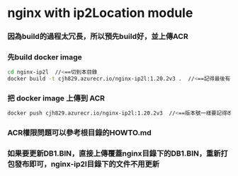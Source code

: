 # nginx with ip2Location module

### 因為build的過程太冗長，所以預先build好，並上傳ACR

### 先build docker image

```sh
cd nginx-ip2l  //<==切到本目錄
docker build -t cjh829.azurecr.io/nginx-ip2l:1.20.2v3 .  //<==記得最後有個點，版本號記得改
```

### 把 docker image 上傳到 ACR

```sh
docker push cjh829.azurecr.io/nginx-ip2l:1.20.2v3  //<==版本號一樣要記得改
```

### ACR權限問題可以參考根目錄的HOWTO.md
### 如果要更新DB1.BIN，直接上傳覆蓋nginx目錄下的DB1.BIN，重新打包發布即可，nginx-ip2l目錄下的文件不用更新

